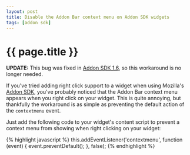 ```yaml
---
layout: post
title: Disable the Addon Bar context menu on Addon SDK widgets
tags: [addon sdk]
---
```


# {{ page.title }}

**UPDATE:** This bug was fixed in [Addon SDK 1.6](https://wiki.mozilla.org/Labs/Jetpack/Release_Notes/1.6), so this workaround is no longer needed.

If you've tried adding right click support to a widget when using Mozilla's [Addon SDK](https://addons.mozilla.org/en-US/developers/builder), you've probably noticed that the Addon Bar context menu appears when you right click on your widget. This is quite annoying, but thankfully the workaround is as simple as preventing the default action of the `contextmenu` event.

Just add the following code to your widget's content script to prevent a context menu from showing when right clicking on your widget:

{% highlight javascript %}
this.addEventListener('contextmenu', function (event) {
    event.preventDefault();
}, false);
{% endhighlight %}
